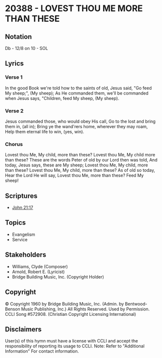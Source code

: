 # 20388 - LOVEST THOU ME MORE THAN THESE

## Notation

Db - 12/8 on 10 - SOL

## Lyrics

### Verse 1

In the good Book we're told how to the saints of old, Jesus said, "Go feed My sheep;", (My sheep); As He commanded them, we'll be commanded when Jesus says, "Children, feed My sheep, (My sheep).

### Verse 2

Jesus commanded those, who would obey His call, Go to the lost and bring them in, (all in); Bring ye the wand'rers home, wherever they may roam, Help them eternal  life to win, (yes, win).

### Chorus

Lovest thou Me, My child, more than these? Lovest thou Me, My child more than these? These are the words Peter of old by our Lord then was told, And today, Jesus says, these are My sheep; Lovest thou Me, My child, more than these? Lovest thou Me, My child, more than these? As of old so today, Hear the Lord He will say, Lovest thou Me, more than these? Feed My sheep!


## Scriptures

- [John 21:17](https://www.biblegateway.com/passage/?search=John%2021%3A17)

## Topics

- Evangelism
- Service

## Stakeholders

- Williams, Clyde (Composer)
- Arnold, Robert E. (Lyricist)
- Bridge Building Music, Inc. (Copyright Holder)

## Copyright

© Copyright 1960 by Bridge Building Music, Inc. (Admin. by Bentwood-Benson Music Publishing, Inc.) All Rights Reserved. Used by Permission. CCLI Song #572908.
(Christian Copyright Licensing International)

## Disclaimers

User(s) of this hymn must have a license with CCLI and accept the responsibility of reporting its usage to CCLI.
Note: Refer to "Additional Information" For contact information.

